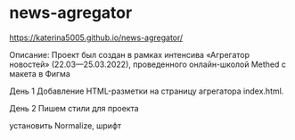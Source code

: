 # news-agregator

https://katerina5005.github.io/news-agregator/

Описание:
Проект был создан в рамках интенсива «Агрегатор новостей» (22.03—25.03.2022), проведенного онлайн-школой Methed c макета в Фигма

День 1
Добавление HTML-разметки на страницу агрегатора index.html.

День 2
Пишем стили для проекта

установить Normalize, шрифт



